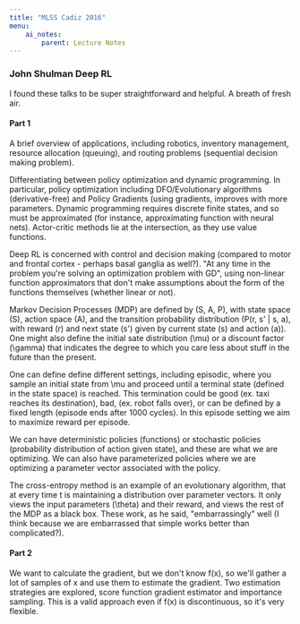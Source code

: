 ```yaml
---
title: "MLSS Cadiz 2016"
menu:
    ai_notes:
        parent: Lecture Notes
---
```


### John Shulman Deep RL

I found these talks to be super straightforward and helpful. A breath of
fresh air. 

#### Part 1

A brief overview of applications, including robotics, inventory
management, resource allocation (queuing), and routing problems
(sequential decision making problem). 

Differentiating between policy optimization and dynamic programming. In
particular, policy optimization including DFO/Evolutionary algorithms
(derivative-free) and Policy Gradients (using gradients, improves with
more parameters. Dynamic programming requires discrete finite states,
and so must be approximated (for instance, approximating function with
neural nets). Actor-critic methods lie at the intersection, as they use
value functions. 

Deep RL is concerned with control and decision making (compared to motor
and frontal cortex - perhaps basal ganglia as well?). "At any time in
the problem you're solving an optimization problem with GD", using
non-linear function approximators that don't make assumptions about the
form of the functions themselves (whether linear or not). 

Markov Decision Processes (MDP) are defined by (S, A, P), with state
space (S), action space (A), and the transition probability distribution
(P(r, s' | s, a), with reward (r) and next state (s') given by current
state (s) and action (a)). One might also define the initial sate
distribution (\mu) or a discount factor (\gamma) that indicates the
degree to which you care less about stuff in the future than the
present. 

One can define define different settings, including episodic, where you
sample an initial state from \mu and proceed until a terminal state
(defined in the state space) is reached. This termination could be good
(ex. taxi reaches its destination), bad, (ex. robot falls over), or can
be defined by a fixed length (episode ends after 1000 cycles). In this
episode setting we aim to maximize reward per episode. 

We can have deterministic policies (functions) or stochastic policies
(probability distribution of action given state), and these are what we
are optimizing. We can also have parameterized policies where we are
optimizing a parameter vector associated with the policy. 

The cross-entropy method is an example of an evolutionary algorithm,
that at every time t is maintaining a distribution over parameter
vectors. It only views the input parameters (\theta) and their reward,
and views the rest of the MDP as a black box. These work, as he said,
"embarrassingly" well (I think because we are embarrassed that simple
works better than complicated?). 

#### Part 2

We want to calculate the gradient, but we don't know f(x), so we'll
gather a lot of samples of x and use them to estimate the gradient. Two
estimation strategies are explored, score function gradient estimator
and importance sampling. This is a valid approach even if f(x) is
discontinuous, so it's very flexible. 


